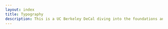 ```yaml
---
layout: index
title: Typography
description: This is a UC Berkeley DeCal diving into the foundations and applications of typography. 
---
```

